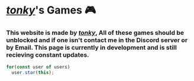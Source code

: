 # ***[tonky](https://github.com/TonkyWonky)***'s Games :video_game:
### This website is made by ***[tonky](https://github.com/TonkyWonky)***, All of these games should be unblocked and if one isn't contact me in the Discord server or by Email. This page is currently in development and is still recieving constant updates.

```js
for(const user of users) 
  user.star(this);
```
